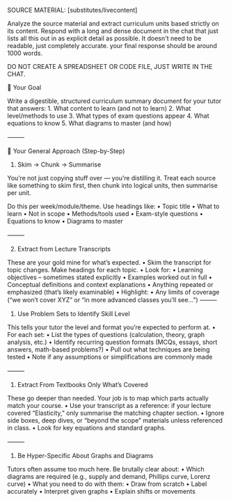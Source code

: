 SOURCE MATERIAL: [substitutes/livecontent]


Analyze the source material and extract curriculum units based strictly on its content. Respond with a long and dense document in the chat that just lists all this out in as explicit detail as possible. It doesn't need to be readable, just completely accurate. your final response should be around 1000 words.

DO NOT CREATE A SPREADSHEET OR CODE FILE, JUST WRITE IN THE CHAT.

🎯 Your Goal

Write a digestible, structured curriculum summary document for your tutor that answers:
	1.	What content to learn (and not to learn)
	2.	What level/methods to use
	3.	What types of exam questions appear
	4.	What equations to know
	5.	What diagrams to master (and how)

⸻

🧠 Your General Approach (Step-by-Step)

1. Skim → Chunk → Summarise

You’re not just copying stuff over — you’re distilling it. Treat each source like something to skim first, then chunk into logical units, then summarise per unit.

Do this per week/module/theme. Use headings like:
	•	Topic title
	•	What to learn
	•	Not in scope
	•	Methods/tools used
	•	Exam-style questions
	•	Equations to know
	•	Diagrams to master

⸻

2. Extract from Lecture Transcripts

These are your gold mine for what’s expected.
	•	Skim the transcript for topic changes. Make headings for each topic.
	•	Look for:
	•	Learning objectives – sometimes stated explicitly
	•	Examples worked out in full
	•	Conceptual definitions and context explanations
	•	Anything repeated or emphasized (that’s likely examinable)
	•	Highlight:
	•	Any limits of coverage (“we won’t cover XYZ” or “in more advanced classes you’ll see…”)
⸻

1. Use Problem Sets to Identify Skill Level

This tells your tutor the level and format you’re expected to perform at.
	•	For each set:
	•	List the types of questions (calculation, theory, graph analysis, etc.)
	•	Identify recurring question formats (MCQs, essays, short answers, math-based problems?)
	•	Pull out what techniques are being tested
	•	Note if any assumptions or simplifications are commonly made


⸻

1. Extract From Textbooks Only What’s Covered

These go deeper than needed. Your job is to map which parts actually match your course.
	•	Use your transcript as a reference: if your lecture covered “Elasticity,” only summarise the matching chapter section.
	•	Ignore side boxes, deep dives, or “beyond the scope” materials unless referenced in class.
	•	Look for key equations and standard graphs.


⸻

1. Be Hyper-Specific About Graphs and Diagrams

Tutors often assume too much here. Be brutally clear about:
	•	Which diagrams are required (e.g., supply and demand, Phillips curve, Lorenz curve)
	•	What you need to do with them:
	•	Draw from scratch
	•	Label accurately
	•	Interpret given graphs
	•	Explain shifts or movements



